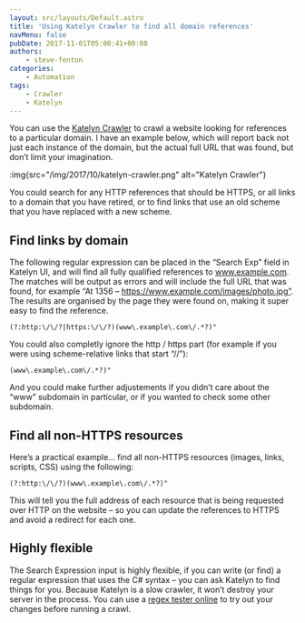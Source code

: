 ```yaml
---
layout: src/layouts/Default.astro
title: 'Using Katelyn Crawler to find all domain references'
navMenu: false
pubDate: 2017-11-01T05:00:41+00:00
authors:
    - steve-fenton
categories:
    - Automation
tags:
    - Crawler
    - Katelyn
---
```


You can use the [Katelyn Crawler](https://github.com/Steve-Fenton/Katelyn/wiki/Katelyn-UI) to crawl a website looking for references to a particular domain. I have an example below, which will report back not just each instance of the domain, but the actual full URL that was found, but don’t limit your imagination.

:img{src="/img/2017/10/katelyn-crawler.png" alt="Katelyn Crawler"}

You could search for any HTTP references that should be HTTPS, or all links to a domain that you have retired, or to find links that use an old scheme that you have replaced with a new scheme.

## Find links by domain

The following regular expression can be placed in the “Search Exp” field in Katelyn UI, and will find all fully qualified references to www.example.com. The matches will be output as errors and will include the full URL that was found, for example “At 1356 – https://www.example.com/images/photo.jpg”. The results are organised by the page they were found on, making it super easy to find the reference.

```
(?:http:\/\/?|https:\/\/?)(www\.example\.com\/.*?)"
```

You could also completly ignore the http / https part (for example if you were using scheme-relative links that start “//”):

```
(www\.example\.com\/.*?)"
```

And you could make further adjustements if you didn’t care about the “www” subdomain in particular, or if you wanted to check some other subdomain.

## Find all non-HTTPS resources

Here’s a practical example… find all non-HTTPS resources (images, links, scripts, CSS) using the following:

```
(?:http:\/\/?)(www\.example\.com\/.*?)"
```

This will tell you the full address of each resource that is being requested over HTTP on the website – so you can update the references to HTTPS and avoid a redirect for each one.

## Highly flexible

The Search Expression input is highly flexible, if you can write (or find) a regular expression that uses the C# syntax – you can ask Katelyn to find things for you. Because Katelyn is a slow crawler, it won’t destroy your server in the process. You can use a [regex tester online](https://regex101.com/r/LLNkgL/1) to try out your changes before running a crawl.